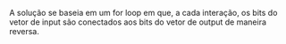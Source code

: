 A solução se baseia em um for loop em que, a cada interação, os bits do vetor de input são conectados aos bits do vetor de output de maneira reversa.
